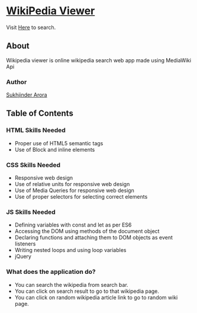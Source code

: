 # [WikiPedia Viewer](https://codepen.io/Sukhjinder-arora/full/JpxvEB/)

Visit [Here](https://codepen.io/Sukhjinder-arora/full/JpxvEB/) to search.

## About
Wikipedia viewer is online wikipedia search web app made using MediaWiki Api

### Author
[Sukhjinder Arora](https://github.com/sukhjinderarora) 

## Table of Contents

### HTML Skills Needed

- Proper use of HTML5 semantic tags
- Use of Block and inline elements

### CSS Skills Needed

- Responsive web design
- Use of relative units for responsive web design
- Use of Media Queries for responsive web design
- Use of proper selectors for selecting correct elements

### JS Skills Needed

- Defining variables with const and let as per ES6
- Accessing the DOM using methods of the document object
- Declaring functions and attaching them to DOM objects as event listeners
- Writing nested loops and using loop variables
- jQuery


### What does the application do?

- You can search the wikipedia from search bar.
- You can click on search result to go to that wikipedia page.
- You can click on random wikipedia article link to go to random wiki page. 


